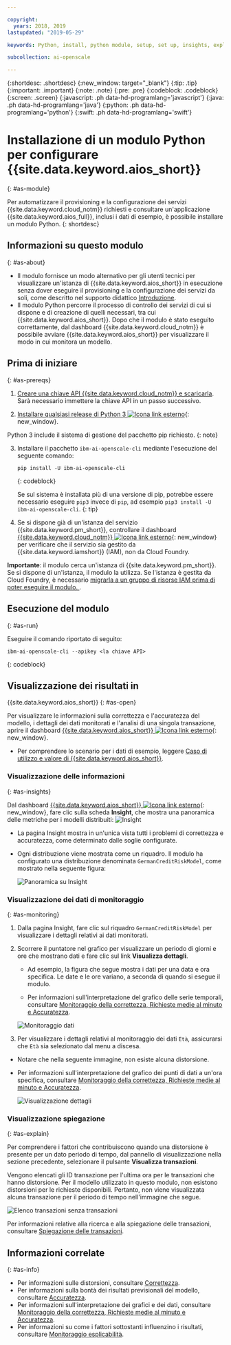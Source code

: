 ```yaml
---

copyright:
  years: 2018, 2019
lastupdated: "2019-05-29"

keywords: Python, install, python module, setup, set up, insights, explainability

subcollection: ai-openscale

---
```


{:shortdesc: .shortdesc}
{:new_window: target="_blank"}
{:tip: .tip}
{:important: .important}
{:note: .note}
{:pre: .pre}
{:codeblock: .codeblock}
{:screen: .screen}
{:javascript: .ph data-hd-programlang='javascript'}
{:java: .ph data-hd-programlang='java'}
{:python: .ph data-hd-programlang='python'}
{:swift: .ph data-hd-programlang='swift'}

# Installazione di un modulo Python per configurare {{site.data.keyword.aios_short}}
{: #as-module}

Per automatizzare il provisioning e la configurazione dei servizi {{site.data.keyword.cloud_notm}} richiesti e consultare un'applicazione {{site.data.keyword.aios_full}}, inclusi i dati di esempio, è possibile installare un modulo Python.
{: shortdesc}

## Informazioni su questo modulo
{: #as-about}

- Il modulo fornisce un modo alternativo per gli utenti tecnici per visualizzare un'istanza di {{site.data.keyword.aios_short}} in esecuzione senza dover eseguire il provisioning e la configurazione dei servizi da soli, come descritto nel supporto didattico [Introduzione](/docs/services/ai-openscale?topic=ai-openscale-gettingstarted).
- Il modulo Python percorre il processo di controllo dei servizi di cui si dispone e di creazione di quelli necessari, tra cui {{site.data.keyword.aios_short}}. Dopo che il modulo è stato eseguito correttamente, dal dashboard {{site.data.keyword.cloud_notm}} è possibile avviare {{site.data.keyword.aios_short}} per visualizzare il modo in cui monitora un modello.

## Prima di iniziare
{: #as-prereqs}

1. [Creare una chiave API {{site.data.keyword.cloud_notm}} e scaricarla](/docs/iam?topic=iam-userapikey#create_user_key). Sarà necessario immettere la chiave API in un passo successivo.

2. [Installare qualsiasi release di Python 3 ![Icona link esterno](../../icons/launch-glyph.svg "Icona link esterno")](https://www.python.org/downloads/){: new_window}.

  Python 3 include il sistema di gestione del pacchetto pip richiesto.
  {: note}

3. Installare il pacchetto `ibm-ai-openscale-cli` mediante l'esecuzione del seguente comando:

    ```
    pip install -U ibm-ai-openscale-cli
    ```
    {: codeblock}

    Se sul sistema è installata più di una versione di pip, potrebbe essere necessario eseguire `pip3` invece di `pip`, ad esempio `pip3 install -U ibm-ai-openscale-cli`.
    {: tip}

4. Se si dispone già di un'istanza del servizio {{site.data.keyword.pm_short}}, controllare il dashboard [{{site.data.keyword.cloud_notm}} ![Icona link esterno](../../icons/launch-glyph.svg "Icona link esterno")](https://{DomainName}){: new_window} per verificare che il servizio sia gestito da {{site.data.keyword.iamshort}} (IAM), non da Cloud Foundry.

  **Importante**: il modulo cerca un'istanza di {{site.data.keyword.pm_short}}. Se si dispone di un'istanza, il modulo la utilizza. Se l'istanza è gestita da Cloud Foundry, è necessario [migrarla a un gruppo di risorse IAM prima di poter eseguire il modulo. ](/docs/resources?topic=resources-migrate#migrate).

## Esecuzione del modulo
{: #as-run}

Eseguire il comando riportato di seguito:

```
ibm-ai-openscale-cli --apikey <la chiave API>
```
{: codeblock}

## Visualizzazione dei risultati in
{{site.data.keyword.aios_short}}
{: #as-open}

Per visualizzare le informazioni sulla correttezza e l'accuratezza del modello, i dettagli dei dati monitorati e l'analisi di una singola transazione, aprire il dashboard [{{site.data.keyword.aios_short}} ![Icona link esterno](../../icons/launch-glyph.svg "Icona link esterno")](https://aiopenscale.cloud.ibm.com/aiopenscale/){: new_window}.

- Per comprendere lo scenario per i dati di esempio, leggere [Caso di utilizzo e valore di {{site.data.keyword.aios_short}}](/docs/services/ai-openscale?topic=ai-openscale-gettingstarted#gs-use).

### Visualizzazione delle informazioni
{: #as-insights}

Dal dashboard [{{site.data.keyword.aios_short}} ![Icona link esterno](../../icons/launch-glyph.svg "Icona link esterno")](https://aiopenscale.cloud.ibm.com/aiopenscale/){: new_window}, fare clic sulla scheda **Insight**, che mostra una panoramica delle metriche per i modelli distribuiti: ![Insight](images/insight-dash-tab.png)

- La pagina Insight mostra in un'unica vista tutti i problemi di correttezza e accuratezza, come determinato dalle soglie configurate.

- Ogni distribuzione viene mostrata come un riquadro. Il modulo ha configurato una distribuzione denominata `GermanCreditRiskModel`, come mostrato nella seguente figura:

  ![Panoramica su Insight](images/setup01-0206.png)

### Visualizzazione dei dati di monitoraggio
{: #as-monitoring}

1. Dalla pagina Insight, fare clic sul riquadro `GermanCreditRiskModel` per visualizzare i dettagli relativi ai dati monitorati.
2. Scorrere il puntatore nel grafico per visualizzare un periodo di giorni e ore che mostrano dati e fare clic sul link **Visualizza dettagli**.

   - Ad esempio, la figura che segue mostra i dati per una data e ora specifica. Le date e le ore variano, a seconda di quando si esegue il modulo.

   - Per informazioni sull'interpretazione del grafico delle serie temporali, consultare [Monitoraggio della correttezza, Richieste medie al minuto e Accuratezza](/docs/services/ai-openscale?topic=ai-openscale-it-ov).

    ![Monitoraggio dati](images/setup02-0206.png)

3. Per visualizzare i dettagli relativi al monitoraggio dei dati `Età`, assicurarsi che `Età` sia selezionato dal menu a discesa.

  - Notare che nella seguente immagine, non esiste alcuna distorsione.

  - Per informazioni sull'interpretazione del grafico dei punti di dati a un'ora specifica, consultare [Monitoraggio della correttezza, Richieste medie al minuto e Accuratezza](/docs/services/ai-openscale?topic=ai-openscale-it-ov#it-intp).

    ![Visualizzazione dettagli](images/setup03-0206.png)

### Visualizzazione spiegazione
{: #as-explain}

Per comprendere i fattori che contribuiscono quando una distorsione è presente per un dato periodo di tempo, dal pannello di visualizzazione nella sezione precedente, selezionare il pulsante **Visualizza transazioni**.

Vengono elencati gli ID transazione per l'ultima ora per le transazioni che hanno distorsione. Per il modello utilizzato in questo modulo, non esistono distorsioni per le richieste disponibili. Pertanto, non viene visualizzata alcuna transazione per il periodo di tempo nell'immagine che segue.

  ![Elenco transazioni senza transazioni](images/setup06-0206.png)

Per informazioni relative alla ricerca e alla spiegazione delle transazioni, consultare [Spiegazione delle transazioni](/docs/services/ai-openscale?topic=ai-openscale-ie-ov#ie-view).

## Informazioni correlate
{: #as-info}

- Per informazioni sulle distorsioni, consultare [Correttezza](/docs/services/ai-openscale?topic=ai-openscale-mf-monitor).
- Per informazioni sulla bontà dei risultati previsionali del modello, consultare [Accuratezza](/docs/services/ai-openscale?topic=ai-openscale-acc-monitor).
- Per informazioni sull'interpretazione dei grafici e dei dati, consultare [Monitoraggio della correttezza, Richieste medie al minuto e Accuratezza](/docs/services/ai-openscale?topic=ai-openscale-it-ov).
- Per informazioni su come i fattori sottostanti influenzino i risultati, consultare [Monitoraggio esplicabilità](/docs/services/ai-openscale?topic=ai-openscale-ie-ov).
